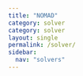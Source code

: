 ```yaml
---
title: "NOMAD"
category: solver
category: solver
layout: single
permalink: /solver/
sidebar:
  nav: "solvers"
---
```

